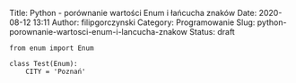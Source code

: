 Title: Python - porównanie wartości Enum i łańcucha znaków
Date: 2020-08-12 13:11
Author: filipgorczynski
Category: Programowanie
Slug: python-porownanie-wartosci-enum-i-lancucha-znakow
Status: draft

```  
from enum import Enum

class Test(Enum):  
    CITY = 'Poznań'
